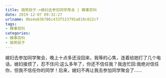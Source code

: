 ```yaml
---
title: 搞笑段子->媳妇去参加同学聚会 | 糗事百科
date: 2019-12-07 09:32:27
urlname: 0ba4a836786c433f523795a810c822cf
tags: 
- 糗事百科
categories:
- 糗事百科
- 搞笑段子
---
```

媳妇去参加同学聚会，晚上十点多还没回来，我等的心焦，连着给她打了几个电话，媳妇接烦了，忍不住问:这么多年了，你还不信任我？我连忙回:我绝对信任你，但我不信任你的同学！后来，媳妇不再让我去参加同学聚会了……


